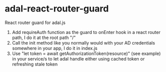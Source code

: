 # adal-react-router-guard
React router guard for adal.js

1. Add requireAuth function as the guard to onEnter hook in a react router path, I do it at the root path "/"
2. Call the init method like you normally would with your AD credentials somewhere in your app, I do it in index.js
3. Use "let token = await getAuthorizationToken(resource)" (see example) in your service/s to let adal handle either using cached token or refreshing stale token
